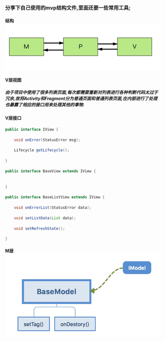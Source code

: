 ### 分享下自己使用的mvp结构文件,里面还要一些常用工具;

#### 结构![MVP](https://github.com/wenbinAndroid/mvpdemo/blob/master/image/A74F0D09-C4F5-4959-80DB-56B5EFF29EF3.png)

#### V层视图
##### 由于项目中使用了很多列表页面,每次都需要重新对列表进行各种判断代码太过于冗余,故将Activity和Fragment分为普通页面和普通列表页面,在内部进行了处理也暴露了相应的接口用来处理其他的事物.
#### V层接口

```java
public interface IView {

    void onError(StatusError msg);

    Lifecycle getLifecycle();

}

public interface BaseView extends IView {


}

public interface BaseListView extends IView {

    void onErrorList(StatusError data);

    void setListData(List data);

    void setRefreshState();

}
```

#### M层 ![](https://github.com/wenbinAndroid/mvpdemo/blob/master/image/37962DEA-69DF-470B-8A16-F219D20F18C2.png)





